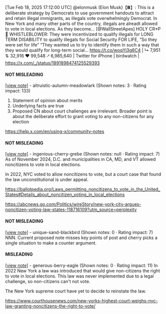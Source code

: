 [Tue Feb 18, 2025 17:12:00 UTC] @elonmusk (Elon Musk)【𝗕】: This is a deliberate strategy by Democrats to use government handouts to attract and retain illegal immigrants, as illegals vote overwhelmingly Democrat.  In New York and many other parts of the country, illegals are alreadt allowed to vote in local elections.  As they become… [@WallStreetApes] HOLY CR*P 🚨 WHISTLEBLOWER: They were incentivized to qualify illegals for LONG TERM DISABILITY to qualify illegals for Social Security FOR LIFE, “So they were set for life” “They wanted us to try to identify them in such a way that they would qualify for long-term social… https://t.co/woqYi3g6C4 | ↳ 7,951 ⇅ 32,916 ♥ 99,548 🡕 6,985,640 | Twitter for iPhone | birdwatch | https://x.com/_/status/1891898474125529393

#### NOT MISLEADING

[[view note]](https://x.com/i/birdwatch/n/1891944402547020115) - altruistic-autumn-meadowlark (Shown notes: 3 · Rating impact: 133)
1. Statement of opinion about merits
2. Underlying facts are true 
3. Proposed CN about court challenges are irrelevant. Broader point is about the deliberate effort to grant voting to any non-citizens for any election

https://help.x.com/en/using-x/community-notes

#### NOT MISLEADING

[[view note]](https://x.com/i/birdwatch/n/1891927352306700569) - ingenious-cherry-grebe (Shown notes: null · Rating impact: 7)
As of November 2024, D.C. and municipalities in CA, MD, and VT allowed noncitizens to vote in local elections.

In 2022, NYC voted to allow noncitizens to vote, but a court case that found the law unconstitutional is under appeal. 

https://ballotpedia.org/Laws_permitting_noncitizens_to_vote_in_the_United_States#Details_about_noncitizen_voting_in_local_elections

https://abcnews.go.com/Politics/wireStory/new-york-city-argues-noncitizen-voting-law-states-118716109?utm_source=perplexity

#### NOT MISLEADING

[[view note]](https://x.com/i/birdwatch/n/1891915184903709025) - unique-sand-blackbird (Shown notes: 0 · Rating impact: 7)
NNN. Current proposed note misses key points of post and cherry picks a single situation to make a counter argument. 

#### MISLEADING

[[view note]](https://x.com/i/birdwatch/n/1891901894726979612) - generous-berry-eagle (Shown notes: 0 · Rating impact: 11)
In 2022 New York a law was introduced that would give non-citizens the right to vote in local elections. This law was never implemented due to a legal challenge, so non-citizens can't not vote.

The New York supreme court have yet to decide to reinstate the law. 

https://www.courthousenews.com/new-yorks-highest-court-weighs-nyc-law-granting-noncitizens-the-right-to-vote/ 

